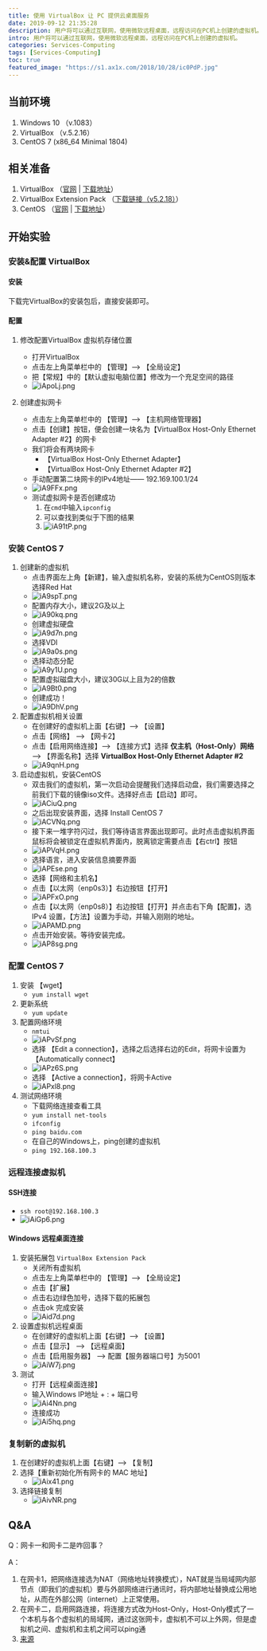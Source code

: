 ```yaml
---
title: 使用 VirtualBox 让 PC 提供云桌面服务
date: 2019-09-12 21:35:28
description: 用户将可以通过互联网，使用微软远程桌面，远程访问在PC机上创建的虚拟机。
intro: 用户将可以通过互联网，使用微软远程桌面，远程访问在PC机上创建的虚拟机。
categories: Services-Computing
tags: [Services-Computing]
toc: true
featured_image: "https://s1.ax1x.com/2018/10/28/ic0PdP.jpg"
---
```


## 当前环境

1. Windows 10 （v.1083）
2. VirtualBox （v.5.2.16）
3. CentOS 7 (x86_64 Minimal 1804)

## 相关准备

1. VirtualBox （[官网](https://www.virtualbox.org/) | [下载地址](https://www.virtualbox.org/wiki/Downloads)）
2. VirtualBox Extension Pack （[下载链接（v5.2.18）](https://download.virtualbox.org/virtualbox/5.2.18/Oracle_VM_VirtualBox_Extension_Pack-5.2.18.vbox-extpack)）
3. CentOS （[官网](https://www.centos.org/) | [下载地址](https://www.centos.org/download/)）

## 开始实验

### 安装&配置 VirtualBox

#### 安装

下载完VirtualBox的安装包后，直接安装即可。

#### 配置

1. 修改配置VirtualBox 虚拟机存储位置
   - 打开VirtualBox
   - 点击左上角菜单栏中的 【管理】--> 【全局设定】
   - 把【常规】中的【默认虚拟电脑位置】修改为一个充足空间的路径
   - ![iApoLj.png](https://s1.ax1x.com/2018/09/12/iApoLj.png)

1. 创建虚拟网卡

   - 点击左上角菜单栏中的 【管理】--> 【主机网络管理器】
   - 点击【创建】按钮，便会创建一块名为【VirtualBox Host-Only Ethernet Adapter #2】的网卡
   - 我们将会有两块网卡
     - 【VirtualBox Host-Only Ethernet Adapter】
     - 【VirtualBox Host-Only Ethernet Adapter #2】
   - 手动配置第二块网卡的IPv4地址—— 192.169.100.1/24
   - ![iA9FFx.png](https://s1.ax1x.com/2018/09/12/iA9FFx.png)
   - 测试虚拟网卡是否创建成功
     1. 在`cmd`中输入`ipconfig`
     2. 可以查找到类似于下图的结果
     3. ![iA91tP.png](https://s1.ax1x.com/2018/09/12/iA91tP.png)

### 安装 CentOS 7

1. 创建新的虚拟机
    - 点击界面左上角【新建】，输入虚拟机名称，安装的系统为CentOS则版本选择Red Hat
    - ![iA9spT.png](https://s1.ax1x.com/2018/09/12/iA9spT.png)
    - 配置内存大小，建议2G及以上
    - ![iA90kq.png](https://s1.ax1x.com/2018/09/12/iA90kq.png)
    - 创建虚拟硬盘
    - ![iA9d7n.png](https://s1.ax1x.com/2018/09/12/iA9d7n.png)
    - 选择VDI
    - ![iA9a0s.png](https://s1.ax1x.com/2018/09/12/iA9a0s.png)
    - 选择动态分配
    - ![iA9y1U.png](https://s1.ax1x.com/2018/09/12/iA9y1U.png)
    - 配置虚拟磁盘大小，建议30G以上且为2的倍数
    - ![iA9Bt0.png](https://s1.ax1x.com/2018/09/12/iA9Bt0.png)
    - 创建成功！
    - ![iA9DhV.png](https://s1.ax1x.com/2018/09/12/iA9DhV.png)
2. 配置虚拟机相关设置
    - 在创建好的虚拟机上面【右键】--> 【设置】
    - 点击【网络】 --> 【网卡2】
    - 点击【启用网络连接】--> 【连接方式】选择 **仅主机（Host-Only）网络** --> 【界面名称】选择 **VirtualBox Host-Only Ethernet Adapter #2**
    - ![iA9qnH.png](https://s1.ax1x.com/2018/09/12/iA9qnH.png)
3. 启动虚拟机，安装CentOS
    - 双击我们的虚拟机，第一次启动会提醒我们选择启动盘，我们需要选择之前我们下载的镜像iso文件。选择好点击【启动】即可。
    - ![iACiuQ.png](https://s1.ax1x.com/2018/09/12/iACiuQ.png)
    - 之后出现安装界面，选择 Install CentOS 7
    - ![iACVNq.png](https://s1.ax1x.com/2018/09/12/iACVNq.png)
    - 接下来一堆字符闪过，我们等待语言界面出现即可。此时点击虚拟机界面鼠标将会被锁定在虚拟机界面内，脱离锁定需要点击【右ctrl】按钮
    - ![iAPVqH.png](https://s1.ax1x.com/2018/09/12/iAPVqH.png)
    - 选择语言，进入安装信息摘要界面
    - ![iAPEse.png](https://s1.ax1x.com/2018/09/12/iAPEse.png)
    - 选择【网络和主机名】
    - 点击【以太网（enp0s3）】右边按钮【打开】
    - ![iAPFxO.png](https://s1.ax1x.com/2018/09/12/iAPFxO.png)
    - 点击【以太网（enp0s8）】右边按钮【打开】并点击右下角【配置】，选 IPv4 设置，【方法】设置为手动，并输入刚刚的地址。
    - ![iAPAMD.png](https://s1.ax1x.com/2018/09/12/iAPAMD.png)
    - 点击开始安装。等待安装完成。
    - ![iAP8sg.png](https://s1.ax1x.com/2018/09/12/iAP8sg.png)
    
### 配置 CentOS 7

1. 安装 【wget】
    - `yum install wget`
2. 更新系统
    - `yum update`
3. 配置网络环境
    - `nmtui`
    - ![iAPvSf.png](https://s1.ax1x.com/2018/09/12/iAPvSf.png)
    - 选择 【Edit a connection】，选择之后选择右边的Edit，将网卡设置为【Automatically connect】
    - ![iAPz6S.png](https://s1.ax1x.com/2018/09/12/iAPz6S.png)
    - 选择 【Active a connection】，将网卡Active
    - ![iAPxl8.png](https://s1.ax1x.com/2018/09/12/iAPxl8.png)
4. 测试网络环境
    - 下载网络连接查看工具
    - `yum install net-tools`
    - `ifconfig`
    - `ping baidu.com`
    - 在自己的Windows上，ping创建的虚拟机
    - `ping 192.168.100.3`

### 远程连接虚拟机

#### SSH连接

- `ssh root@192.168.100.3`
- ![iAiGp6.png](https://s1.ax1x.com/2018/09/12/iAiGp6.png)

#### Windows 远程桌面连接

1. 安装拓展包 `VirtualBox Extension Pack`
    - 关闭所有虚拟机
    - 点击左上角菜单栏中的 【管理】--> 【全局设定】
    - 点击【扩展】
    - 点击右边绿色加号，选择下载的拓展包
    - 点击ok 完成安装
    - ![iAid7d.png](https://s1.ax1x.com/2018/09/12/iAid7d.png)
2. 设置虚拟机远程桌面
    - 在创建好的虚拟机上面【右键】--> 【设置】
    - 点击【显示】 --> 【远程桌面】
    - 点击【启用服务器】 --> 配置【服务器端口号】为5001
    - ![iAiW7j.png](https://s1.ax1x.com/2018/09/12/iAiW7j.png)
3. 测试
    - 打开【远程桌面连接】
    - 输入Windows IP地址 + : + 端口号
    - ![iAi4Nn.png](https://s1.ax1x.com/2018/09/12/iAi4Nn.png)
    - 连接成功
    - ![iAi5hq.png](https://s1.ax1x.com/2018/09/12/iAi5hq.png)

### 复制新的虚拟机

1. 在创建好的虚拟机上面【右键】--> 【复制】
2. 选择【重新初始化所有网卡的 MAC 地址】
    - ![iAix41.png](https://s1.ax1x.com/2018/09/12/iAix41.png)
3. 选择链接复制
    - ![iAivNR.png](https://s1.ax1x.com/2018/09/12/iAivNR.png)

## Q&A

Q：网卡一和网卡二是咋回事？

A：
1. 在网卡1，把网络连接选为NAT（网络地址转换模式），NAT就是当局域网内部节点（即我们的虚拟机）要与外部网络进行通讯时，将内部地址替换成公用地址，从而在外部公网（internet）上正常使用。
2. 在网卡二，启用网路连接，将连接方式改为Host-Only，Host-Only模式了一个本机与各个虚拟机的局域网，通过这张网卡，虚拟机不可以上外网，但是虚拟机之间、虚拟机和主机之间可以ping通
3. [来源](https://blog.csdn.net/qiuxy23/article/details/82532703/)








